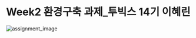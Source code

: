 # Week2 환경구축 과제_투빅스 14기 이혜린

![assignment_image](https://user-images.githubusercontent.com/54944069/89249583-832fdf80-d64d-11ea-9fd7-b1dfc303cbe7.png)
